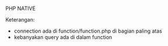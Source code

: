 PHP NATIVE

Keterangan:
- connection ada di function/function.php di bagian paling atas
- kebanyakan query ada di dalam function